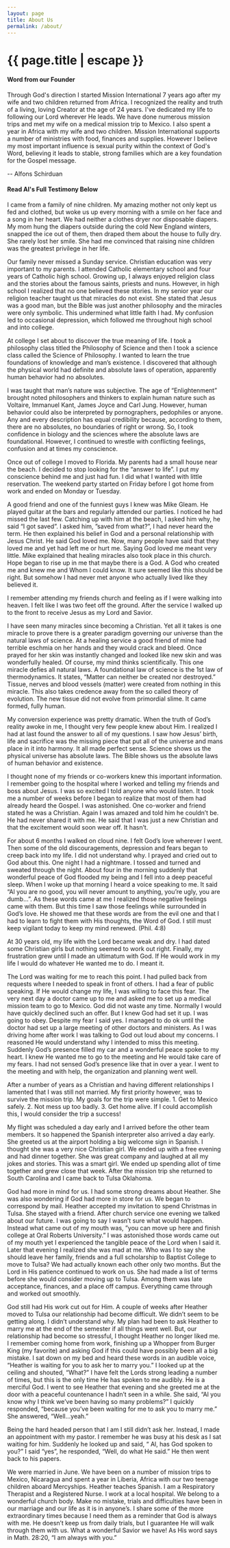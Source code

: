 ```yaml
---
layout: page
title: About Us
permalink: /about/
---
```


<h1 class="page-title">{{ page.title | escape }}</h1>

#### Word from our Founder

Through God's direction I started Mission International 7 years ago after my wife and two children returned from Africa. I recognized the reality and truth of a living, loving Creator at the age of 24 years. I've dedicated my life to following our Lord wherever He leads. We have done numerous mission trips and met my wife on a medical mission trip to Mexico. I also spent a year in Africa with my wife and two children. Mission International supports a number of ministries with food, finances and supplies. However I believe my most important influence is sexual purity within the context of God's Word, believing it leads to stable, strong families which are a key foundation for the Gospel message.

   -- Alfons Schirduan

#### Read Al's Full Testimony Below

I came from a family of nine children. My amazing mother not only kept us fed and clothed, but woke us up every morning with a smile on her face and a song in her heart. We had neither a clothes dryer nor disposable diapers. My mom hung the diapers outside during the cold New England winters, snapped the ice out of them, then draped them about the house to fully dry. She rarely lost her smile. She had me convinced that raising nine children was the greatest privilege in her life.

Our family never missed a Sunday service. Christian education was very important to my parents. I attended Catholic elementary school and four years of Catholic high school. Growing up, I always enjoyed religion class and the stories about the famous saints, priests and nuns. However, in high school I realized that no one believed these stories. In my senior year our religion teacher taught us that miracles do not exist. She stated that Jesus was a good man, but the Bible was just another philosophy and the miracles were only symbolic. This undermined what little faith I had. My confusion led to occasional depression, which followed me throughout high school and into college.

At college I set about to discover the true meaning of life. I took a philosophy class titled the Philosophy of Science and then I took a science class called the Science of Philosophy. I wanted to learn the true foundations of knowledge and man’s existence. I discovered that although the physical world had definite and absolute laws of operation, apparently human behavior had no absolutes. 

I was taught that man’s nature was subjective. The age of “Enlightenment” brought noted philosophers and thinkers to explain human nature such as Voltaire, Immanuel Kant, James Joyce and Carl Jung. However, human behavior could also be interpreted by pornographers, pedophiles or anyone. Any and every description has equal credibility because, according to them, there are no absolutes, no boundaries of right or wrong.  So, I took confidence in biology and the sciences where the absolute laws are foundational. However, I continued to wrestle with conflicting feelings, confusion and at times my conscience.

Once out of college I moved to Florida. My parents had a small house near the beach. I decided to stop looking for the “answer to life”. I put my conscience behind me and just had fun. I did what I wanted with little reservation. The weekend party started on Friday before I got home from work and ended on Monday or Tuesday.

A good friend and one of the funniest guys I knew was Mike Gleam. He played guitar at the bars and regularly attended our parties. I noticed he had missed the last few.  Catching up with him at the beach, I asked him why, he said “I got saved”. I asked him, ”saved from what?”, I had never heard the term. He then explained his belief in God and a personal relationship with Jesus Christ. He said God loved me. Now, many people have said that they loved me and yet had left me or hurt me. Saying God loved me meant very little. Mike explained that healing miracles also took place in this church. Hope began to rise up in me that maybe there is a God. A God who created me and knew me and Whom I could know. It sure seemed like this should be right. But somehow I had never met anyone who actually lived like they believed it.

I remember attending my friends church and feeling as if I were walking into heaven. I felt like I was two feet off the ground.  After the service I walked up to the front to receive Jesus as my Lord and Savior.

I have seen many miracles since becoming a Christian. Yet all it takes is one miracle to prove there is a greater paradigm governing our universe than the natural laws of science. At a healing service a good friend of mine had terrible eschmia on her hands and they would crack and bleed. Once prayed for her skin was instantly changed and looked like new skin and was wonderfully healed. Of course, my mind thinks scientifically. This one miracle defies all natural laws. A foundational law of science is the 1st law of thermodynamics. It states, “Matter can neither be created nor destroyed.” Tissue, nerves and blood vessels (matter) were created from nothing in this miracle. This also takes credence away from the so called theory of evolution. The new tissue did not evolve from primordial slime. It came formed, fully human.

My conversion experience was pretty dramatic. When the truth of God’s reality awoke in me, I thought very few people knew about Him. I realized I had at last found the answer to all of my questions. I saw how Jesus’ birth, life and sacrifice was the missing piece that put all of the universe and mans place in it into harmony. It all made perfect sense. Science shows us the physical universe has absolute laws. The Bible shows us the absolute laws of human behavior and existence.

I thought none of my friends or co-workers knew this important information. I remember going to the hospital where I worked and telling my friends and boss about Jesus. I was so excited I told anyone who would listen. It took me a number of weeks before I began to realize that most of them had already heard the Gospel. I was astonished. One co-worker and friend stated he was a Christian. Again I was amazed and told him he couldn’t be. He had never shared it with me. He said that I was just a new Christian and that the excitement would soon wear off. It hasn’t.

For about 6 months I walked on cloud nine. I felt God’s love wherever I went. Then some of the old discouragements, depression and fears began to creep back into my life. I did not understand why.  I prayed and cried out to God about this. One night I had a nightmare. I tossed and turned and sweated through the night. About four in the morning suddenly that wonderful peace of God flooded my being and I fell into a deep peaceful sleep. When I woke up that morning I heard a voice speaking to me. It said “Al you are no good, you will never amount to anything, you’re ugly, you are dumb...”. As these words came at me I realized those negative feelings came with them. But this time I saw those feelings while surrounded in God’s love. He showed me that these words are from the evil one and that I had to learn to fight them with His thoughts, the Word of God. I still must keep vigilant today to keep my mind renewed. (Phil. 4:8)

At 30 years old, my life with the Lord became weak and dry. I had dated some Christian girls but nothing seemed to work out right. Finally, my frustration grew until I made an ultimatum with God. If He would work in my life I would do whatever He wanted me to do.  I meant it.

The Lord was waiting for me to reach this point. I had pulled back from requests where I needed to speak in front of others. I had a fear of public speaking. If He would change my life, I was willing to face this fear. The very next day a doctor came up to me and asked me to set up a medical mission team to go to Mexico. God did not waste any time. Normally I would have quickly declined such an offer. But I knew God had set it up. I was going to obey. Despite my fear I said yes. I managed to do ok until the doctor had set up a large meeting of other doctors and ministers. As I was driving home after work I was talking to God out loud about my concerns. I reasoned He would understand why I intended to miss this meeting. Suddenly God’s presence filled my car and a wonderful peace spoke to my heart. I knew He wanted me to go to the meeting and He would take care of my fears. I had not sensed God’s presence like that in over a year. I went to the meeting and with help, the organization and planning went well.

After a number of years as a Christian and having different relationships I lamented that I was still not married.  My first priority however, was to survive the mission trip. My goals for the trip were simple. 1. Get to Mexico safely. 2. Not mess up too badly. 3. Get home alive. If I could accomplish this, I would consider the trip a success!

My flight was scheduled a day early and I arrived before the other team members. It so happened the Spanish interpreter also arrived a day early. She greeted us at the airport holding a big welcome sign in Spanish. I thought she was a very nice Christian girl. We ended up with a free evening and had dinner together. She was great company and laughed at all my jokes and stories. This was a smart girl. We ended up spending allot of time together and grew close that week. After the mission trip she returned to South Carolina and I came back to Tulsa Oklahoma.

God had more in mind for us.  I had some strong dreams about Heather. She was also wondering if God had more in store for us. We began to correspond by mail. Heather accepted my invitation to spend Christmas in Tulsa. She stayed with a friend. After church service one evening we talked about our future. I was going to say I wasn’t sure what would happen. Instead what came out of my mouth was, ”you can move up here and finish college at Oral Roberts University.”  I was astonished those words came out of my mouth yet I experienced the tangible peace of the Lord when I said it.  Later that evening I realized she was mad at me. Who was I to say she should leave her family, friends and a full scholarship to Baptist College to move to Tulsa? We had actually known each other only two months. But the Lord in His patience continued to work on us. She had made a list of terms before she would consider moving up to Tulsa. Among them was late acceptance, finances, and a place off campus. Everything came through and worked out smoothly.

God still had His work cut out for Him. A couple of weeks after Heather moved to Tulsa our relationship had become difficult. We didn’t seem to be getting along. I didn’t understand why. My plan had been to ask Heather to marry me at the end of the semester if all things went well. But, our relationship had become so stressful, I thought Heather no longer liked me. I remember coming home from work, finishing up a Whopper from Burger King (my favorite) and asking God if this could have possibly been all a big mistake. I sat down on my bed and heard these words in an audible voice, “Heather is waiting for you to ask her to marry you.” I looked up at the ceiling and shouted, “What?”  I have felt the Lords strong leading a number of times, but this is the only time He has spoken to me audibly. He is a merciful God. I went to see Heather that evening and she greeted me at the door with a peaceful countenance I hadn’t seen in a while. She said, “Al you know why I think we’ve been having so many problems?” I quickly responded, “because you’ve been waiting for me to ask you to marry me.” She answered, “Well...yeah.”

Being the hard headed person that I am I still didn’t ask her. Instead, I made an appointment with my pastor. I remember he was busy at his desk as I sat waiting for him. Suddenly he looked up and said, “ Al, has God spoken to you?” I said “yes”, he responded, “Well, do what He said.” He then went back to his papers.

We were married in June. We have been on a number of mission trips to Mexico, Nicaragua and spent a year in Liberia, Africa with our two teenage children aboard Mercyships. Heather teaches Spanish. I am a Respiratory Therapist and a Registered Nurse. I work at a local hospital. We belong to a wonderful church body. Make no mistake, trials and difficulties have been in our marriage and our life as it is in anyone’s. I share some of the more extraordinary times because I need them as a reminder that God is always with me.  He doesn’t keep us from daily trials, but I guarantee He will walk through them with us. What a wonderful Savior we have! As His word says in Math. 28:20, “I am always with you.”
